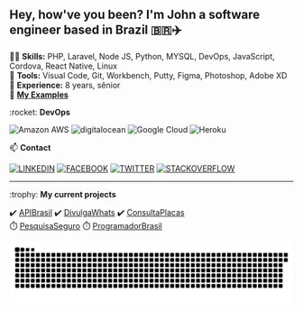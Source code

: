 ## Hey, how've you been? I'm John a software engineer based in Brazil 🇧🇷✈️

👨‍💻  <strong>Skills:</strong> PHP, Laravel, Node JS, Python, MYSQL, DevOps, JavaScript, Cordova, React Native, Linux <br />
🧰  <strong>Tools:</strong> Visual Code, Git, Workbench, Putty, Figma, Photoshop, Adobe XD <br />
👴 <strong>Experience:</strong> 8 years, sênior<br />
🔖 <a href="https://gist.github.com/jhowbhz" target="_blank"> <strong>My Examples</strong> </a> </p>

<p> :rocket: <strong>DevOps </strong></p>

![Amazon AWS](https://img.shields.io/badge/Amazon-334ccc?style=flat-square&logo=amazon-aws&logoColor=white)
![digitalocean](https://img.shields.io/badge/-Digital%20Ocean-334ccc?style=flat-square&logo=digitalocean&logoColor=white)
![Google Cloud](https://img.shields.io/badge/G%20Cloud-334ccc?style=flat-square&logo=google-cloud&logoColor=white)
![Heroku](https://img.shields.io/badge/-Heroku-334ccc?style=flat-square&logo=heroku&logoColor=white)

<p> 📫 <strong>Contact</strong></p>

[![LINKEDIN](https://img.shields.io/badge/Linkedin-0072b1?style=flat-square&&logo=linkedin&logoColor=white)](https://www.linkedin.com/in/jhowbhz/)
[![FACEBOOK](https://img.shields.io/badge/Facebook-4267B2?style=flat-square&&logo=facebook&logoColor=white)](https://www.facebook.com/jhowbhz/)
[![TWITTER](https://img.shields.io/badge/Twitter-1DA1F2?style=flat-square&&logo=twitter&logoColor=white)](https://twitter.com/jhowbhz)
[![STACKOVERFLOW](https://img.shields.io/badge/Stackoverflow-F47F24?style=flat-square&&logo=stackoverflow&logoColor=white)](https://pt.stackoverflow.com/users/128217/jhowbhz)

<hr />
<p> :trophy: <strong>My current projects</strong> </p>

✔️ [APIBrasil](https://apibrasil.com.br "Clique e acesse agora!")
✔️ [DivulgaWhats](https://divulgawhats.com "Clique e acesse agora!")
✔️ [ConsultaPlacas](https://consultaplacas.com.br "Clique e acesse agora!")
<br />
⏱️ [PesquisaSeguro](https://pesquisaseguro.com.br "Projeto em andamento...")
⏱️ [ProgramadorBrasil](https://programadorbrasil.com.br "Projeto em andamento...")

<div>
  
![Snake animation](https://github.com/jhowbhz/jhowbhz/blob/master/github-user-contribution.svg)
  
</div>  
